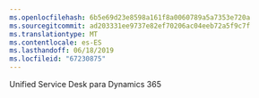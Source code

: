 ```yaml
---
ms.openlocfilehash: 6b5e69d23e8598a161f8a0060789a5a7353e720a
ms.sourcegitcommit: ad203331ee9737e82ef70206ac04eeb72a5f9c7f
ms.translationtype: MT
ms.contentlocale: es-ES
ms.lasthandoff: 06/18/2019
ms.locfileid: "67230875"
---
```

Unified Service Desk para Dynamics 365